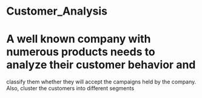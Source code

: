 # Customer_Analysis
# A well known company with numerous products needs to analyze their customer behavior and
classify them whether they will accept the campaigns held by the company. Also, cluster the
customers into different segments
